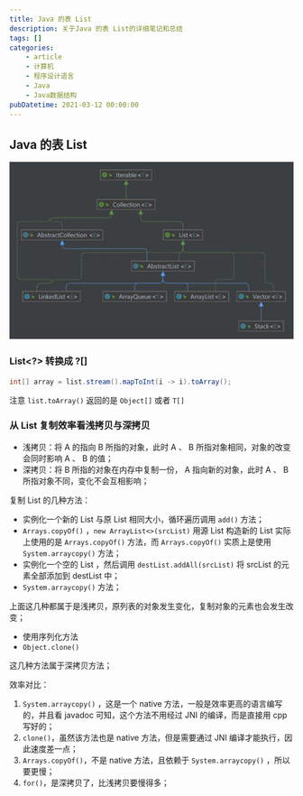 ```yaml
---
title: Java 的表 List
description: 关于Java 的表 List的详细笔记和总结
tags: []
categories:
    - article
    - 计算机
    - 程序设计语言
    - Java
    - Java数据结构
pubDatetime: 2021-03-12 00:00:00
---
```


<style>
.center {
width: auto;
display: table;
margin - left: auto;
margin - right: auto;
}
// 图片居中
img {
position: relative;
left: 50%;
transform: translateX(-50%);
}
</style>

## Java 的表 List

![picture 1](../../../../../../assets/images/653b516fdee70785f8e34b94cef2b5b81f40f302292c3ff911e040c0a9c9ca18.png)

### List<?> 转换成 ?[]

```java
int[] array = list.stream().mapToInt(i -> i).toArray();
```

注意 `list.toArray()` 返回的是 `Object[]` 或者 `T[]`

### 从 List 复制效率看浅拷贝与深拷贝

-   浅拷贝：将 A 的指向 B 所指的对象，此时 A 、 B 所指对象相同，对象的改变会同时影响 A 、 B 的值；
-   深拷贝：将 B 所指的对象在内存中复制一份， A 指向新的对象，此时 A 、 B 所指对象不同，变化不会互相影响；

复制 List 的几种方法：

-   实例化一个新的 List 与原 List 相同大小，循环遍历调用 `add()` 方法；
-   `Arrays.copyOf()` ，`new ArrayList<>(srcList)` 用源 List 构造新的 List 实际上使用的是 `Arrays.copyOf()` 方法，而 `Arrays.copyOf()` 实质上是使用 `System.arraycopy()` 方法；
-   实例化一个空的 List ，然后调用 `destList.addAll(srcList)` 将 srcList 的元素全部添加到 destList 中；
-   `System.arraycopy()` 方法；

上面这几种都属于是浅拷贝，原列表的对象发生变化，复制对象的元素也会发生改变；

-   使用序列化方法
-   `Object.clone()`

这几种方法属于深拷贝方法；

效率对比：

1. `System.arraycopy()` ，这是一个 native 方法，一般是效率更高的语言编写的，并且看 javadoc 可知，这个方法不用经过 JNI 的编译，而是直接用 cpp 写好的；
2. `clone()`，虽然该方法也是 native 方法，但是需要通过 JNI 编译才能执行，因此速度差一点；
3. `Arrays.copyOf()`，不是 native 方法，且依赖于 `System.arraycopy()` ，所以要更慢；
4. `for()`，是深拷贝了，比浅拷贝要慢得多；


